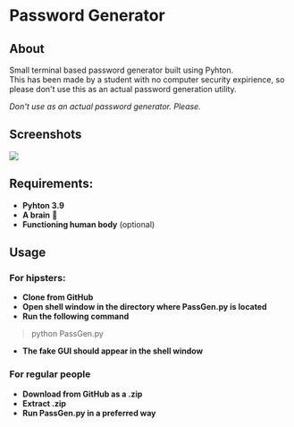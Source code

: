 # Password Generator

## About

Small terminal based password generator built using Pyhton.<br>This has been made by a student with no computer security expirience, so please don't use this as an actual password generation utility.

_Don't use as an actual password generator. Please._

## Screenshots

<img src="https://i.imgur.com/ZLH5RcW.png">

## Requirements:

* **Pyhton 3.9**
* **A brain** :brain:
* **Functioning human body** (optional)

## Usage

### For hipsters:

* **Clone from GitHub**
* **Open shell window in the directory where PassGen.py is located**
* **Run the following command**

> python PassGen.py

* **The fake GUI should appear in the shell window**

### For regular people

* **Download from GitHub as a .zip**
* **Extract .zip**
* **Run PassGen.py in a preferred way**
